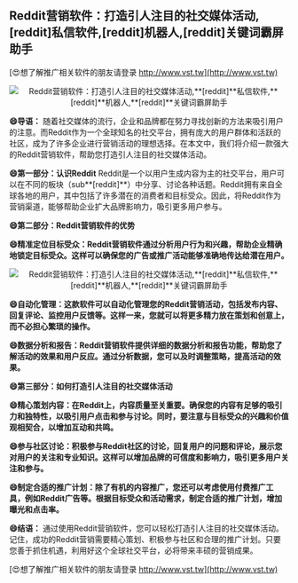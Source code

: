 ## **Reddit营销软件：打造引人注目的社交媒体活动,**[reddit]**私信软件,**[reddit]**机器人,**[reddit]**关键词霸屏助手**

[😍想了解推广相关软件的朋友请登录 http://www.vst.tw](http://www.vst.tw)

 <center><img src="https://vst.tw/MP4/tuiguang/png/8.png" alt="Reddit营销软件：打造引人注目的社交媒体活动,**[reddit]**私信软件,**[reddit]**机器人,**[reddit]**关键词霸屏助手"></center>

**😄导语：**
随着社交媒体的流行，企业和品牌都在努力寻找创新的方法来吸引用户的注意。而Reddit作为一个全球知名的社交平台，拥有庞大的用户群体和活跃的社区，成为了许多企业进行营销活动的理想选择。在本文中，我们将介绍一款强大的Reddit营销软件，帮助您打造引人注目的社交媒体活动。

**😄第一部分：认识Reddit**
Reddit是一个以用户生成内容为主的社交平台，用户可以在不同的板块（sub**[reddit]**）中分享、讨论各种话题。Reddit拥有来自全球各地的用户，其中包括了许多潜在的消费者和目标受众。因此，将Reddit作为营销渠道，能够帮助企业扩大品牌影响力，吸引更多用户参与。

**😄第二部分：Reddit营销软件的优势**

**😄精准定位目标受众：Reddit营销软件通过分析用户行为和兴趣，帮助企业精确地锁定目标受众。这样可以确保您的广告或推广活动能够准确地传达给潜在用户。**

 <center><img src="https://vst.tw/MP4/tuiguang/png/3.png" alt="Reddit营销软件：打造引人注目的社交媒体活动,**[reddit]**私信软件,**[reddit]**机器人,**[reddit]**关键词霸屏助手"></center>

**😄自动化管理：这款软件可以自动化管理您的Reddit营销活动，包括发布内容、回复评论、监控用户反馈等。这样一来，您就可以将更多精力放在策划和创意上，而不必担心繁琐的操作。**

**😄数据分析和报告：Reddit营销软件提供详细的数据分析和报告功能，帮助您了解活动的效果和用户反应。通过分析数据，您可以及时调整策略，提高活动的效果。**

**😄第三部分：如何打造引人注目的社交媒体活动**

**😄精心策划内容：在Reddit上，内容质量至关重要。确保您的内容有足够的吸引力和独特性，以吸引用户点击和参与讨论。同时，要注意与目标受众的兴趣和价值观相契合，以增加互动和共鸣。**

**😄参与社区讨论：积极参与Reddit社区的讨论，回复用户的问题和评论，展示您对用户的关注和专业知识。这样可以增加品牌的可信度和影响力，吸引更多用户关注和参与。**

**😄制定合适的推广计划：除了有机的内容推广，您还可以考虑使用付费推广工具，例如Reddit广告等。根据目标受众和活动需求，制定合适的推广计划，增加曝光和点击率。**

**😄结语：**
通过使用Reddit营销软件，您可以轻松打造引人注目的社交媒体活动。记住，成功的Reddit营销需要精心策划、积极参与社区和合理的推广计划。只要您善于抓住机遇，利用好这个全球社交平台，必将带来丰硕的营销成果。

[😍想了解推广相关软件的朋友请登录 http://www.vst.tw](http://www.vst.tw)



